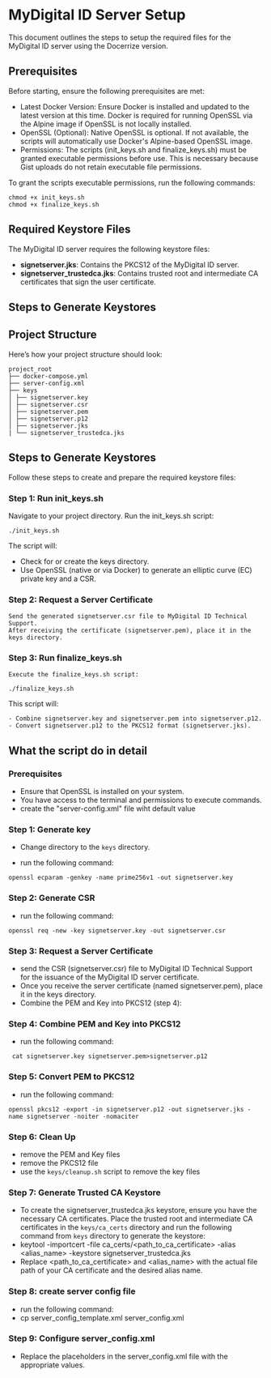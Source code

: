 # MyDigital ID Server Setup

This document outlines the steps to setup the required files for the MyDigital ID server using the Docerrize version.

## Prerequisites

Before starting, ensure the following prerequisites are met:

- Latest Docker Version: Ensure Docker is installed and updated to the latest version at this time. Docker is required for running OpenSSL via the Alpine image if OpenSSL is not locally installed.
- OpenSSL (Optional): Native OpenSSL is optional. If not available, the scripts will automatically use Docker's Alpine-based OpenSSL image.
- Permissions: The scripts (init_keys.sh and finalize_keys.sh) must be granted executable permissions before use. This is necessary because Gist uploads do not retain executable file permissions.

To grant the scripts executable permissions, run the following commands:

```shell
chmod +x init_keys.sh
chmod +x finalize_keys.sh
```

## Required Keystore Files

The MyDigital ID server requires the following keystore files:

- **signetserver.jks**: Contains the PKCS12 of the MyDigital ID server.
- **signetserver_trustedca.jks**: Contains trusted root and intermediate CA certificates that sign the user certificate.

## Steps to Generate Keystores


## Project Structure

Here’s how your project structure should look:

```shell
project_root
├── docker-compose.yml
├── server-config.xml
├── keys
│ ├── signetserver.key 
│ ├── signetserver.csr 
│ ├── signetserver.pem 
│ ├── signetserver.p12 
│ ├── signetserver.jks
| └── signetserver_trustedca.jks
```

## Steps to Generate Keystores

Follow these steps to create and prepare the required keystore files:
### Step 1: Run init_keys.sh

Navigate to your project directory.
Run the init_keys.sh script:

```shell
./init_keys.sh
```

The script will:
- Check for or create the keys directory.
- Use OpenSSL (native or via Docker) to generate an elliptic curve (EC) private key and a CSR.

### Step 2: Request a Server Certificate

    Send the generated signetserver.csr file to MyDigital ID Technical Support.
    After receiving the certificate (signetserver.pem), place it in the keys directory.

### Step 3: Run finalize_keys.sh

    Execute the finalize_keys.sh script:

```shell
./finalize_keys.sh
```

This script will:

    - Combine signetserver.key and signetserver.pem into signetserver.p12.
    - Convert signetserver.p12 to the PKCS12 format (signetserver.jks).


## What the script do in detail

### Prerequisites

- Ensure that OpenSSL is installed on your system.
- You have access to the terminal and permissions to execute commands.
- create the "server-config.xml" file wiht default value

### Step 1: Generate key
- Change directory to the `keys` directory.

- run the following command:
```shell
openssl ecparam -genkey -name prime256v1 -out signetserver.key
```

### Step 2: Generate CSR
- run the following command:
```shell
openssl req -new -key signetserver.key -out signetserver.csr
```

### Step 3: Request a Server Certificate
- send the CSR (signetserver.csr) file to MyDigital ID Technical Support for the issuance of the MyDigital ID server certificate.
- Once you receive the server certificate (named signetserver.pem), place it in the keys directory.
- Combine the PEM and Key into PKCS12 (step 4):

### Step 4: Combine PEM and Key into PKCS12
- run the following command:
```shell
 cat signetserver.key signetserver.pem>signetserver.p12
 ```

### Step 5: Convert PEM to PKCS12
- run the following command:
```shell
openssl pkcs12 -export -in signetserver.p12 -out signetserver.jks -name signetserver -noiter -nomaciter
```

### Step 6: Clean Up
- remove the PEM and Key files
- remove the PKCS12 file
- use the `keys/cleanup.sh` script to remove the key files

### Step 7: Generate Trusted CA Keystore
- To create the signetserver_trustedca.jks keystore, ensure you have the necessary CA certificates.
 Place the trusted root and intermediate CA certificates in the `keys/ca_certs` directory and
 run the following command from `keys` directory to generate the keystore:
- keytool -importcert -file ca_certs/<path_to_ca_certificate> -alias <alias_name> -keystore signetserver_trustedca.jks
- Replace <path_to_ca_certificate> and <alias_name> with the actual file path of your CA certificate and the desired alias name.

### Step 8: create server config file
- run the following command:
- cp server_config_template.xml server_config.xml

### Step 9: Configure server_config.xml
- Replace the placeholders in the server_config.xml file with the appropriate values.
